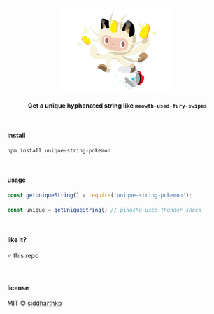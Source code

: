 <p align="center">
  <img src="meowth.png" height="200px"/>
  <br><br>
  <b>Get a unique hyphenated string like <code>meowth-used-fury-swipes</code></b>
</p>

&nbsp;

#### install

```
npm install unique-string-pokemon
```

&nbsp;

#### usage

```js
const getUniqueString() = require('unique-string-pokemon');

const unique = getUniqueString() // pikachu-used-thunder-shock
```

&nbsp;

#### like it?

:star: this repo

&nbsp;

#### license

MIT © [siddharthkp](https://github.com/siddharthkp)
